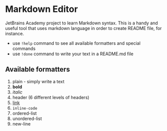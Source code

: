 # Markdown Editor
JetBrains Academy project to learn Markdown syntax.
This is a handy and useful tool that uses markdown language in order to create README file, for instance.
* use `!help` command to see all available formatters and special commands
* use `!done` command to write your text in a README.md file

## Available formatters
1. plain - simply write a text
2. **bold**
3. *italic*
4. header (6 different levels of headers)
5. [link](link)
6. `inline-code`
7. ordered-list
8. unordered-list
9. new-line
